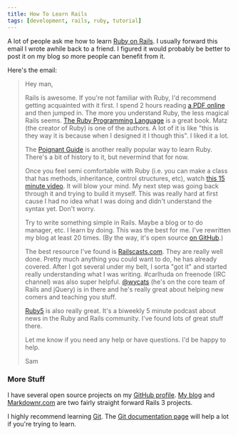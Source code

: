 ```yaml
---
title: How To Learn Rails
tags: [development, rails, ruby, tutorial]
---
```


A lot of people ask me how to learn [Ruby on Rails](http://rubyonrails.org). I usually forward this email I wrote awhile back to a friend. I figured it would probably be better to post it on my blog so more people can benefit from it.

Here's the email:

> Hey man,
> 
> Rails is awesome. If you're not familiar with Ruby, I'd recommend getting acquainted with it first. I spend 2 hours reading [a PDF online](http://www.humblelittlerubybook.com/book/hlrb.pdf) and then jumped in. The more you understand Ruby, the less magical Rails seems. [The Ruby Programming Language](http://www.amazon.com/Ruby-Programming-Language-David-Flanagan/dp/0596516177) is a great book. Matz (the creator of Ruby) is one of the authors. A lot of it is like "this is they way it is because when I designed it I though this". I liked it a lot.
> 
> The [Poignant Guide](http://mislav.uniqpath.com/poignant-guide/) is another really popular way to learn Ruby. There's a bit of history to it, but nevermind that for now.
> 
> Once you feel semi comfortable with Ruby (i.e. you can make a class that has methods, inheritance, control structures, etc), watch [this 15 minute video](http://media.rubyonrails.org/video/rails_blog_2.mov). It will blow your mind. My next step was going back through it and trying to build it myself. This was really hard at first cause I had no idea what I was doing and didn't understand the syntax yet. Don't worry.
> 
> Try to write something simple in Rails. Maybe a blog or to do manager, etc. I learn by doing. This was the best for me. I've rewritten my blog at least 20 times. (By the way, it's open source [on GitHub](http://github.com/samsoffes/samsoff.es).)
> 
> The best resource I've found is [Railscasts.com](http://railscasts.com/). They are really well done. Pretty much anything you could want to do, he has already covered. After I got several under my belt, I sorta "got it" and started really understanding what I was writing. #carlhuda on freenode (IRC channel) was also super helpful. [@wycats](http://twitter.com/wycats) (he's on the core team of Rails and jQuery) is in there and he's really great about helping new comers and teaching you stuff.
> 
> [Ruby5](http://ruby5.envylabs.com/) is also really great. It's a biweekly 5 minute podcast about news in the Ruby and Rails community. I've found lots of great stuff there.
> 
> Let me know if you need any help or have questions. I'd be happy to help.
> 
> Sam

### More Stuff

I have several open source projects on my [GitHub profile](http://github.com/samsoffes). [My blog](http://samsoff.es/source) and [Markdownr.com](http://markdownr.com) are two fairly straight forward Rails 3 projects.

I highly recommend learning [Git](http://git-scm.org). The [Git documentation page](http://git-scm.com/documentation) will help a lot if you're trying to learn.
